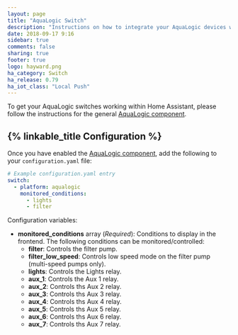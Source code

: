 ```yaml
---
layout: page
title: "AquaLogic Switch"
description: "Instructions on how to integrate your AquaLogic devices within Home Assistant."
date: 2018-09-17 9:16
sidebar: true
comments: false
sharing: true
footer: true
logo: hayward.png
ha_category: Switch
ha_release: 0.79
ha_iot_class: "Local Push"
---
```


To get your AquaLogic switches working within Home Assistant, please follow the instructions for the general [AquaLogic component](/components/aqualogic).

## {% linkable_title Configuration %}

Once you have enabled the [AquaLogic component](/components/aqualogic), add the following to your `configuration.yaml` file:

```yaml
# Example configuration.yaml entry
switch:
  - platform: aqualogic
    monitored_conditions:
      - lights
      - filter
```

Configuration variables:

- **monitored_conditions** array (*Required*): Conditions to display in the frontend. The following conditions can be monitored/controlled:
  - **filter**: Controls the filter pump.
  - **filter_low_speed**: Controls low speed mode on the filter pump (multi-speed pumps only).
  - **lights**: Controls the Lights relay.
  - **aux_1**: Controls the Aux 1 relay.
  - **aux_2**: Controls ths Aux 2 relay.
  - **aux_3**: Controls ths Aux 3 relay.
  - **aux_4**: Controls ths Aux 4 relay.
  - **aux_5**: Controls ths Aux 5 relay.
  - **aux_6**: Controls ths Aux 6 relay.
  - **aux_7**: Controls ths Aux 7 relay.
